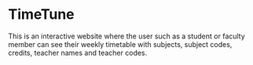 # TimeTune
This is an interactive website where the user such as a student or faculty member can see their weekly timetable with subjects, subject codes, credits, teacher names and teacher codes.
